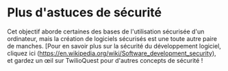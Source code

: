 # Plus d'astuces de sécurité

Cet objectif aborde certaines des bases de l'utilisation sécurisée d'un ordinateur, mais la création de logiciels sécurisés est une toute autre paire de manches. [Pour en savoir plus sur la sécurité du développement logiciel, cliquez ici (https://en.wikipedia.org/wiki/Software_development_security), et gardez un œil sur TwilioQuest pour d'autres concepts de sécurité !
